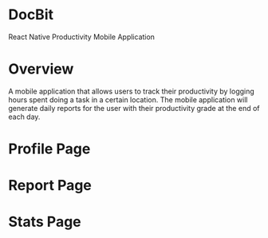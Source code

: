 # DocBit


React Native Productivity Mobile Application

# Overview
A mobile application that allows users to track their productivity by logging hours spent doing a task in a certain location. The mobile application will generate daily reports for the user with their productivity grade at the end of each day.

# Profile Page

# Report Page

# Stats Page


